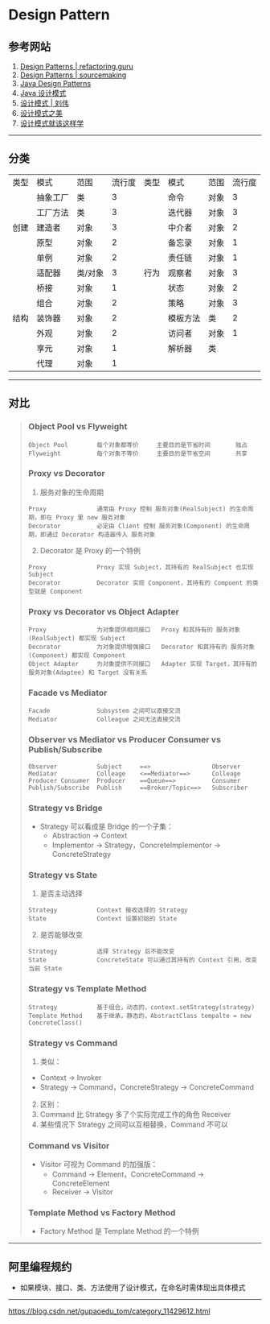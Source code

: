 # Design Pattern

## 参考网站
1. [Design Patterns | refactoring.guru](https://refactoringguru.cn/design-patterns)
2. [Design Patterns | sourcemaking](https://sourcemaking.com/design_patterns)
3. [Java Design Patterns](https://java-design-patterns.com/patterns/)
4. [Java 设计模式](http://c.biancheng.net/design_pattern/)
5. [设计模式 | 刘伟](https://blog.csdn.net/lovelion/category_738450.html)
6. [设计模式之美](https://pan.baidu.com/disk/home?#/all?vmode=list&path=%2F%E8%AE%BE%E8%AE%A1%E6%A8%A1%E5%BC%8F%E4%B9%8B%E7%BE%8E)
7. [设计模式就该这样学](https://blog.csdn.net/gupaoedu_tom/category_11429612.html)
---
## 分类
<table>
    <tr>
        <td>类型</td>
        <td>模式</td>
        <td>范围</td>
        <td>流行度</td>
        <td>类型</td>
        <td>模式</td>
        <td>范围</td>
        <td>流行度</td>
    </tr>
    <tr>
        <td rowspan="5">创建</td>
        <td>抽象工厂</td>
        <td>类</td>
        <td>3</td>
        <td rowspan="11">行为</td>
        <td>命令</td>
        <td>对象</td>
        <td>3</td>
    </tr>
    <tr>
        <td>工厂方法</td>
        <td>类</td>
        <td>3</td>
        <td>迭代器</td>
        <td>对象</td>
        <td>3</td>
    </tr>
    <tr>
        <td>建造者</td>
        <td>对象</td>
        <td>3</td>
        <td>中介者</td>
        <td>对象</td>
        <td>2</td>
    </tr>
    <tr>
        <td>原型</td>
        <td>对象</td>
        <td>2</td>
        <td>备忘录</td>
        <td>对象</td>
        <td>1</td>
    </tr>
    <tr>
        <td>单例</td>
        <td>对象</td>
        <td>2</td>
        <td>责任链</td>
        <td>对象</td>
        <td>1</td>
    </tr>
    <tr>
        <td rowspan="7">结构</td>
        <td>适配器</td>
        <td>类/对象</td>
        <td>3</td>
        <td>观察者</td>
        <td>对象</td>
        <td>3</td>
    </tr>
    <tr>
        <td>桥接</td>
        <td>对象</td>
        <td>1</td>
        <td>状态</td>
        <td>对象</td>
        <td>2</td>
    </tr>
    <tr>
        <td>组合</td>
        <td>对象</td>
        <td>2</td>
        <td>策略</td>
        <td>对象</td>
        <td>3</td>
    </tr>
    <tr>
        <td>装饰器</td>
        <td>对象</td>
        <td>2</td>
        <td>模板方法</td>
        <td>类</td>
        <td>2</td>
    </tr>
    <tr>
        <td>外观</td>
        <td>对象</td>
        <td>2</td>
        <td>访问者</td>
        <td>对象</td>
        <td>1</td>
    </tr>
    <tr>
        <td>享元</td>
        <td>对象</td>
        <td>1</td>
        <td>解析器</td>
        <td>类</td>
        <td></td>
    </tr>
    <tr>
        <td>代理</td>
        <td>对象</td>
        <td>1</td>
    </tr>
</table>

---
## 对比
>### Object Pool vs Flyweight
>```
>Object Pool        每个对象都等价     主要目的是节省时间       独占
>Flyweight          每个对象不等价     主要目的是节省空间       共享
>```
>### Proxy vs Decorator
>1. 服务对象的生命周期
>```
>Proxy              通常由 Proxy 控制 服务对象(RealSubject) 的生命周期，即在 Proxy 里 new 服务对象
>Decorator          必定由 Client 控制 服务对象(Component) 的生命周期，即通过 Decorator 构造器传入 服务对象
>```
>2. Decorator 是 Proxy 的一个特例
>```
>Proxy              Proxy 实现 Subject，其持有的 RealSubject 也实现 Subject
>Decorator          Decorator 实现 Component，其持有的 Compoent 的类型就是 Component
>```
>### Proxy vs Decorator vs Object Adapter
>```
>Proxy              为对象提供相同接口   Proxy 和其持有的 服务对象(RealSubject) 都实现 Subject
>Decorator          为对象提供增强接口   Decorator 和其持有的 服务对象(Component) 都实现 Component
>Object Adapter     为对象提供不同接口   Adapter 实现 Target，其持有的 服务对象(Adaptee) 和 Target 没有关系
>```
>### Facade vs Mediator
>```
>Facade             Subsystem 之间可以直接交流
>Mediator           Colleague 之间无法直接交流
>```
>### Observer vs Mediator vs Producer Consumer vs Publish/Subscribe
>```
>Observer           Subject     ==>                 Observer
>Mediator           Colleage    <==Mediator==>      Colleage
>Producer Consumer  Producer    ==Queue==>          Consumer
>Publish/Subscribe  Publish     ==Broker/Topic==>   Subscriber
>```
>### Strategy vs Bridge
>- Strategy 可以看成是 Bridge 的一个子集：
>   - Abstraction → Context
>   - Implementor → Strategy，ConcreteImplementor → ConcreteStrategy
>### Strategy vs State
>1. 是否主动选择
>```
>Strategy           Context 接收选择的 Strategy
>State              Context 设置初始的 State
>```
>2. 是否能够改变
>```
>Strategy           选择 Strategy 后不能改变
>State              ConcreteState 可以通过其持有的 Context 引用，改变当前 State
>```
>### Strategy vs Template Method
>```
>Strategy           基于组合，动态的，context.setStrategy(strategy)
>Template Method    基于继承，静态的，AbstractClass tempalte = new ConcreteClass()
>```
>### Strategy vs Command
>1. 类似：
>   - Context → Invoker
>   - Strategy → Command，ConcreteStrategy → ConcreteCommand
>2. 区别：
>   1. Command 比 Strategy 多了个实际完成工作的角色 Receiver
>   2. 某些情况下 Strategy 之间可以互相替换，Command 不可以
>### Command vs Visitor
>- Visitor 可视为 Command 的加强版：
>   - Command → Element，ConcreteCommand → ConcreteElement
>   - Receiver → Visitor
>### Template Method vs Factory Method
>- Factory Method 是 Template Method 的一个特例
---
## 阿里编程规约
- 如果模块、接口、类、方法使用了设计模式，在命名时需体现出具体模式
---
https://blog.csdn.net/gupaoedu_tom/category_11429612.html